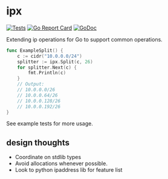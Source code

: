 # ipx

[![Tests](https://github.com/jwilner/ipx/workflows/Test/badge.svg)](https://github.com/jwilner/ipx/workflows/Test/badge.svg)
[![Go Report Card](https://goreportcard.com/badge/github.com/jwilner/ipx)](https://goreportcard.com/report/github.com/jwilner/ipx)
[![GoDoc](https://godoc.org/github.com/jwilner/ipx?status.svg)](https://godoc.org/github.com/jwilner/ipx)

Extending ip operations for Go to support common operations.

```go
func ExampleSplit() {
	c := cidr("10.0.0.0/24")
	splitter := ipx.Split(c, 26)
	for splitter.Next(c) {
		fmt.Println(c)
	}
	// Output:
	// 10.0.0.0/26
	// 10.0.0.64/26
	// 10.0.0.128/26
	// 10.0.0.192/26
}
```

See example tests for more usage.

## design thoughts

- Coordinate on stdlib types
- Avoid allocations whenever possible.
- Look to python ipaddress lib for feature list
